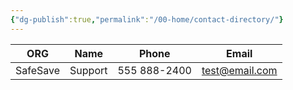 ```yaml
---
{"dg-publish":true,"permalink":"/00-home/contact-directory/"}
---
```



| ORG      | Name    | Phone        | Email          |
| -------- | ------- | ------------ | -------------- |
| SafeSave | Support | 555 888-2400 | test@email.com |
